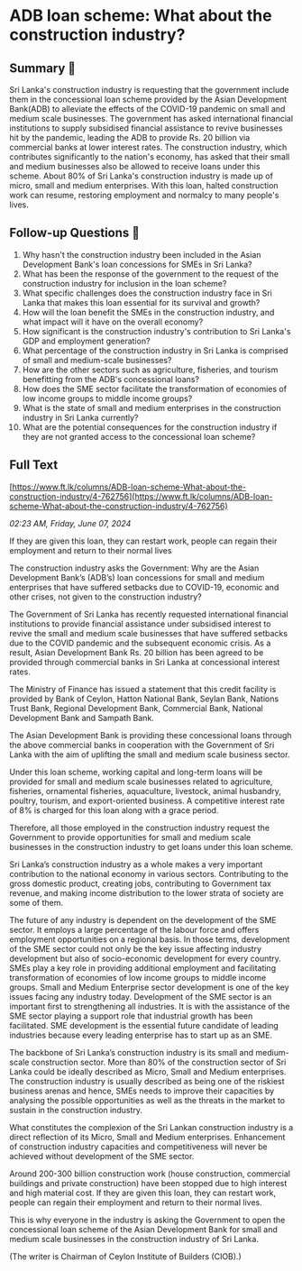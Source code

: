 # ADB loan scheme: What about the construction industry?

## Summary 🤖

Sri Lanka's construction industry is requesting that the government include them in the concessional loan scheme provided by the Asian Development Bank(ADB) to alleviate the effects of the COVID-19 pandemic on small and medium scale businesses. The government has asked international financial institutions to supply subsidised financial assistance to revive businesses hit by the pandemic, leading the ADB to provide Rs. 20 billion via commercial banks at lower interest rates. The construction industry, which contributes significantly to the nation's economy, has asked that their small and medium businesses also be allowed to receive loans under this scheme. About 80% of Sri Lanka's construction industry is made up of micro, small and medium enterprises. With this loan, halted construction work can resume, restoring employment and normalcy to many people's lives.


## Follow-up Questions 🤖

1. Why hasn't the construction industry been included in the Asian Development Bank's loan concessions for SMEs in Sri Lanka?
2. What has been the response of the government to the request of the construction industry for inclusion in the loan scheme?
3. What specific challenges does the construction industry face in Sri Lanka that makes this loan essential for its survival and growth?
4. How will the loan benefit the SMEs in the construction industry, and what impact will it have on the overall economy?
5. How significant is the construction industry's contribution to Sri Lanka's GDP and employment generation?
6. What percentage of the construction industry in Sri Lanka is comprised of small and medium-scale businesses?
7. How are the other sectors such as agriculture, fisheries, and tourism benefitting from the ADB's concessional loans?
8. How does the SME sector facilitate the transformation of economies of low income groups to middle income groups?
9. What is the state of small and medium enterprises in the construction industry in Sri Lanka currently?
10. What are the potential consequences for the construction industry if they are not granted access to the concessional loan scheme?

## Full Text

[https://www.ft.lk/columns/ADB-loan-scheme-What-about-the-construction-industry/4-762756](https://www.ft.lk/columns/ADB-loan-scheme-What-about-the-construction-industry/4-762756)

*02:23 AM, Friday, June 07, 2024*

If they are given this loan, they can restart work, people can regain their employment and return to their normal lives

The construction industry asks the Government: Why are the Asian Development Bank’s (ADB’s) loan concessions for small and medium enterprises that have suffered setbacks due to COVID-19, economic and other crises, not given to the construction industry?

The Government of Sri Lanka has recently requested international financial institutions to provide financial assistance under subsidised interest to revive the small and medium scale businesses that have suffered setbacks due to the COVID pandemic and the subsequent economic crisis. As a result, Asian Development Bank Rs. 20 billion has been agreed to be provided through commercial banks in Sri Lanka at concessional interest rates.

The Ministry of Finance has issued a statement that this credit facility is provided by Bank of Ceylon, Hatton National Bank, Seylan Bank, Nations Trust Bank, Regional Development Bank, Commercial Bank, National Development Bank and Sampath Bank.

The Asian Development Bank is providing these concessional loans through the above commercial banks in cooperation with the Government of Sri Lanka with the aim of uplifting the small and medium scale business sector.

Under this loan scheme, working capital and long-term loans will be provided for small and medium scale businesses related to agriculture, fisheries, ornamental fisheries, aquaculture, livestock, animal husbandry, poultry, tourism, and export-oriented business. A competitive interest rate of 8% is charged for this loan along with a grace period.

Therefore, all those employed in the construction industry request the Government to provide opportunities for small and medium scale businesses in the construction industry to get loans under this loan scheme.

Sri Lanka’s construction industry as a whole makes a very important contribution to the national economy in various sectors. Contributing to the gross domestic product, creating jobs, contributing to Government tax revenue, and making income distribution to the lower strata of society are some of them.

The future of any industry is dependent on the development of the SME sector. It employs a large percentage of the labour force and offers employment opportunities on a regional basis. In those terms, development of the SME sector could not only be the key issue affecting industry development but also of socio-economic development for every country. SMEs play a key role in providing additional employment and facilitating transformation of economies of low income groups to middle income groups. Small and Medium Enterprise sector development is one of the key issues facing any industry today. Development of the SME sector is an important first to strengthening all industries. It is with the assistance of the SME sector playing a support role that industrial growth has been facilitated. SME development is the essential future candidate of leading industries because every leading enterprise has to start up as an SME.

The backbone of Sri Lanka’s construction industry is its small and medium-scale construction sector. More than 80% of the construction sector of Sri Lanka could be ideally described as Micro, Small and Medium enterprises. The construction industry is usually described as being one of the riskiest business arenas and hence, SMEs needs to improve their capacities by analysing the possible opportunities as well as the threats in the market to sustain in the construction industry.

What constitutes the complexion of the Sri Lankan construction industry is a direct reflection of its Micro, Small and Medium enterprises. Enhancement of construction industry capacities and competitiveness will never be achieved without development of the SME sector.

Around 200-300 billion construction work (house construction, commercial buildings and private construction) have been stopped due to high interest and high material cost. If they are given this loan, they can restart work, people can regain their employment and return to their normal lives.

This is why everyone in the industry is asking the Government to open the concessional loan scheme of the Asian Development Bank for small and medium scale businesses in the construction industry of Sri Lanka.

(The writer is Chairman of Ceylon Institute of Builders (CIOB).)


